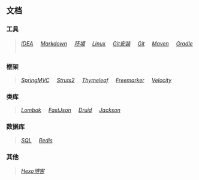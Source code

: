 ## 文档

### 工具
>*[IDEA](src/IDEA.md)*
&nbsp;&nbsp;&nbsp;
>*[Markdown](src/Markdown.md)*
&nbsp;&nbsp;&nbsp;
>*[环境](src/Environment.md)*
&nbsp;&nbsp;&nbsp;
>*[Linux](src/Linux.md)*
&nbsp;&nbsp;&nbsp;
>*[Git安装](src/Git-Install.md)*
&nbsp;&nbsp;&nbsp;
>*[Git](src/Git.md)*
&nbsp;&nbsp;&nbsp;
>*[Maven](src/Maven.md)*
&nbsp;&nbsp;&nbsp;
>*[Gradle](src/Gradle.md)*
&nbsp;&nbsp;&nbsp;

### 框架
>*[SpringMVC](src/SpringMVC.md)*
&nbsp;&nbsp;&nbsp;
>*[Struts2](src/Struts2.md)*
&nbsp;&nbsp;&nbsp;
>*[Thymeleaf](src/Thymeleaf.md)*
&nbsp;&nbsp;&nbsp;
>*[Freemarker](src/Freemarker.md)*
&nbsp;&nbsp;&nbsp;
>*[Velocity](src/Velocity.md)*
&nbsp;&nbsp;&nbsp;

### 类库
>*[Lombok](src/Lombok.md)*
&nbsp;&nbsp;&nbsp;
>*[FastJson](src/FastJson.md)*
&nbsp;&nbsp;&nbsp;
>*[Druid](src/Druid.md)*
&nbsp;&nbsp;&nbsp;
>*[Jackson](src/Jackson.md)*
&nbsp;&nbsp;&nbsp;

### 数据库
>*[SQL](src/SQL.md)*
&nbsp;&nbsp;&nbsp;
>*[Redis](src/Redis.md)*
&nbsp;&nbsp;&nbsp;

### 其他
>*[Hexo博客](src/HexoBlog.md)*
&nbsp;&nbsp;&nbsp;